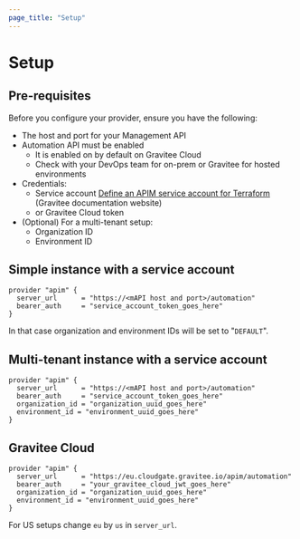 ```yaml
---
page_title: "Setup"
---
```


# Setup

## Pre-requisites
Before you configure your provider, ensure you have the following:

* The host and port for your Management API
* Automation API must be enabled
  * It is enabled on by default on Gravitee Cloud
  * Check with your DevOps team for on-prem or Gravitee for hosted environments
* Credentials:
    * Service account [Define an APIM service account for Terraform](https://documentation.gravitee.io/apim/terraform/define-an-apim-service-account-for-terraform) (Gravitee documentation website)
    * or Gravitee Cloud token
* (Optional) For a multi-tenant setup:
    * Organization ID
    * Environment ID

## Simple instance with a service account

```hcl
provider "apim" {
  server_url      = "https://<mAPI host and port>/automation"
  bearer_auth     = "service_account_token_goes_here"
}
```

In that case organization and environment IDs will be set to "`DEFAULT`".

## Multi-tenant instance with a service account

```hcl
provider "apim" {
  server_url      = "https://<mAPI host and port>/automation"
  bearer_auth     = "service_account_token_goes_here"
  organization_id = "organization_uuid_goes_here"
  environment_id = "environment_uuid_goes_here"
}
```

## Gravitee Cloud 

```hcl
provider "apim" {
  server_url      = "https://eu.cloudgate.gravitee.io/apim/automation"
  bearer_auth     = "your_gravitee_cloud_jwt_goes_here"
  organization_id = "organization_uuid_goes_here"
  environment_id = "environment_uuid_goes_here"
}
```

For US setups change `eu` by `us` in `server_url`.